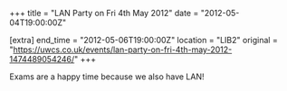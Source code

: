 +++
title = "LAN Party on Fri 4th May 2012"
date = "2012-05-04T19:00:00Z"

[extra]
end_time = "2012-05-06T19:00:00Z"
location = "LIB2"
original = "https://uwcs.co.uk/events/lan-party-on-fri-4th-may-2012-1474489054246/"
+++

Exams are a happy time because we also have LAN\!

